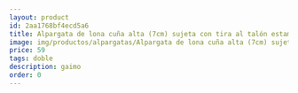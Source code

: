 ```yaml
---
layout: product
id: 2aa1768bf4ecd5a6
title: Alpargata de lona cuña alta (7cm) sujeta con tira al talón estampada 
image: img/productos/alpargatas/Alpargata de lona cuña alta (7cm) sujeta con tira al talón estampada =59=doble =gaimo.webp
price: 59
tags: doble 
description: gaimo
order: 0
---
```

